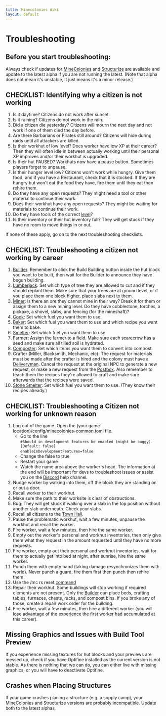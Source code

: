 ```yaml
---
title: Minecolonies Wiki
layout: default
---
```



# Troubleshooting

## Before you start troubleshooting:

  Always check if updates for [MineColonies](https://www.curseforge.com/minecraft/mc-mods/minecolonies/files/all) and [Structurize](https://www.curseforge.com/minecraft/mc-mods/structurize/files/all) are available and update to the latest alpha if you are not running the latest. (Note that alpha does not mean it's unstable, it just means it's a minor release.)
  

## CHECKLIST: Identifying why a citizen is not working

  1. Is it daytime? Citizens do not work after sunset.
  2. Is it raining? Citizens do not work in the rain.
  3. Did a citizen die yesterday? Citizens will mourn the next day and not work if one of them died the day before.
  4. Are there Barbarians or Pirates still around? Citizens will hide during raids until all attackers are killed.
  5. Is their workhut of low level? Does worker have low XP at their career? Then they will often idle in between actually working until their personal XP improves and/or their workhut is upgraded.
  6. Is their hut PAUSED? Workhuts now have a pause button. Sometimes players forget to unpause.
  7. Is their hunger level low? Citizens won't work while hungry. Give them food, and if you have a Restaurant, check that it is stocked. If they are hungry but won't eat the food they have, fire them until they eat then rehire them.
  8. Do they have any open requests? They might need a tool or other material to continue their work.
  9. Does their workhut have any open requests? They might be waiting for materials to continue their work.
  10. Do they have tools of the correct [level](../../source/systems/worker)? 
  11. Is their inventory or their hut inventory full? They will get stuck if they have no room to move things in or out.
  
If none of these apply, go on to the next troubleshooting checklists.  

## CHECKLIST: Troubleshooting a citizen not working by career
  1. [Builder](../../source/workers/builder): Remember to click the Build Building button inside the hut block you want to be built, then wait for the Builder to announce they have begun building.
  2. [Lumberjack](../../source/workers/lumberjack): Set which type of tree they are allowed to cut and if they should replant them. Make sure that your trees are at ground level, or if you place them one block higher, place slabs next to them.
  3. [Miner](../../source/workers/miner): Is there an ore they cannot mine in their way? Break it for them or assign them to a new mining level. Do they have cobblestone, torches, a pickaxe, a shovel, slabs, and fencing (for the mineshaft)?
  4. [Cook](../../source/workers/cook): Set which fuel you want them to use.
  5. [Baker](../../source/workers/baker): Set which fuel you want them to use and which recipe you want them to bake.
  6. [Smelter](../../source/workers/smelter): Set which fuel you want them to use.
  7. [Farmer](../../source/workers/farmer): Assign the farmer to a field. Make sure each scarecrow has a seed and make sure all tilled soil is hydrated.
  8. [Composter](../../source/workers/composter): Set which items you want them to convert into compost.
  9. Crafter (Miller, Blacksmith, Mechanic, etc): The request for materials must be made after the crafter is hired and the colony must have a [Deliveryman](../../source/workers/deliveryman). Cancel the request at the original NPC to generate a new request, or make a new request from the [Postbox](../../source/items/postbox). Also remember to teach them the recipes they're allowed to craft and make sure afterwards that the recipes were saved.
  10. [Stone Smelter](../../source/workers/stonesmelter): Set which fuel you want them to use. (They know their recipes already.)  

## CHECKLIST: Troubleshooting a Citizen not working for unknown reason
  1. Log out of the game. Open the (your game location)/config/minecolonies-common.toml file.
      * Go to the line<br> 
      `#Should in development features be enabled (might be buggy). [Default: false]`<br>
      `enableInDevelopmentFeatures=false`
      * Change the false to true
      * Restart your game
      * Watch the name area above the worker's head. The information at the end will be important for devs to troubleshoot issues or assist you on the [Discord](discord.minecolonies.com) help channel.
  2. Nudge worker by walking into them, off the block they are standing on or out a door.
  3. Recall worker to their workhut.
  4. Make sure the path to their worksite is clear of obstructions.
  5. Bug: They will get stuck if walking over a slab in the top position without another slab underneath. Check your slabs.
  6. Recall all citizens to the [Town Hall](../../source/buildings/townhall).
  7. Pause the problematic workhut, wait a few minutes, unpause the workhut and recall the worker.
  8. Fire worker, wait a few minutes, then hire the same worker.
  9. Empty out the worker's personal and workhut inventories, then only give them what they request in the amount requested until they have no more requests.
  10. Fire worker, empty out their personal and workhut inventories, wait for them to actually get into bed at night, after sunrise, hire the same worker.
  11. Punch them with empty hand (taking damage resynchronizes them with world). Never punch a guard, fire them first then punch then rehire them.
  12. Use the /mc rs reset [command](../../source/systems/commands)
  13. Repair their workhut. Some buildings will stop working if required elements are not present. Only the [Builder](../../source/workers/builder) can place beds, crafting tables, furnaces, chests, racks, and compost bins. If you broke any of those, create a repair work order for the building.
  14. Fire worker, wait a few minutes, then hire a different worker (you will lose advantage of the experience the first worker had accumulated at this career).

## Missing Graphics and Issues with Build Tool Preview
  If you experience missing textures for hut blocks and your previews are messed up, check if you have Optifine installed as the current version is not stable.
  As there is nothing that we can do, you can either live with missing graphics, or you will have to deactivate Optifine.

## Crashes when Placing Structures
  If your game crashes placing a structure (e.g. a supply camp), your MineColonies and Structurize versions are probably incompatible. Update both to the latest alphas.
